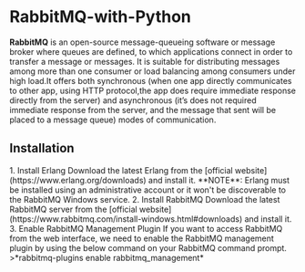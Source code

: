 # RabbitMQ-with-Python
**RabbitMQ** is an open-source message-queueing software or message broker where queues are defined, to which applications connect in order to transfer a message or messages.
It is suitable for distributing messages among more than one consumer or load balancing among consumers under high load.It offers both synchronous (when one app directly 
communicates to other app, using HTTP protocol,the app does require immediate response directly from the server) and asynchronous (it’s does not required immediate response from the server, and the message that sent will be placed to a message queue) modes of communication.<br>

<h2> Installation </h2>
1. Install Erlang
    Download the latest Erlang from the [official website](https://www.erlang.org/downloads) and install it.
    **NOTE**: Erlang must be installed using an administrative account or it won't be discoverable to the RabbitMQ Windows service.
2. Install RabbitMQ
    Download the latest RabbitMQ server from the [official website](https://www.rabbitmq.com/install-windows.html#downloads) and install it.
3. Enable RabbitMQ Management Plugin
    If you want to access RabbitMQ from the web interface, we need to enable the RabbitMQ management plugin by using the below command on your RabbitMQ command prompt.
    >*rabbitmq-plugins enable rabbitmq_management* 
